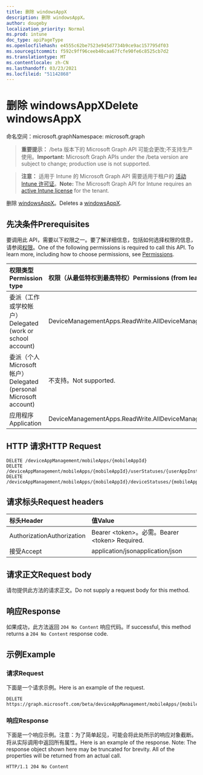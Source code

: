```yaml
---
title: 删除 windowsAppX
description: 删除 windowsAppX。
author: dougeby
localization_priority: Normal
ms.prod: intune
doc_type: apiPageType
ms.openlocfilehash: e4555c62be7523e945d7734b9ce9ac157795df03
ms.sourcegitcommit: f592c9ff96ceeb40caa67fcfe90fe6c8525cb7d2
ms.translationtype: MT
ms.contentlocale: zh-CN
ms.lasthandoff: 03/23/2021
ms.locfileid: "51142868"
---
```

# <a name="delete-windowsappx"></a><span data-ttu-id="841a2-103">删除 windowsAppX</span><span class="sxs-lookup"><span data-stu-id="841a2-103">Delete windowsAppX</span></span>

<span data-ttu-id="841a2-104">命名空间：microsoft.graph</span><span class="sxs-lookup"><span data-stu-id="841a2-104">Namespace: microsoft.graph</span></span>

> <span data-ttu-id="841a2-105">**重要提示：** /beta 版本下的 Microsoft Graph API 可能会更改;不支持生产使用。</span><span class="sxs-lookup"><span data-stu-id="841a2-105">**Important:** Microsoft Graph APIs under the /beta version are subject to change; production use is not supported.</span></span>

> <span data-ttu-id="841a2-106">**注意：** 适用于 Intune 的 Microsoft Graph API 需要适用于租户的 [活动 Intune 许可证](https://go.microsoft.com/fwlink/?linkid=839381)。</span><span class="sxs-lookup"><span data-stu-id="841a2-106">**Note:** The Microsoft Graph API for Intune requires an [active Intune license](https://go.microsoft.com/fwlink/?linkid=839381) for the tenant.</span></span>

<span data-ttu-id="841a2-107">删除 [windowsAppX](../resources/intune-apps-windowsappx.md)。</span><span class="sxs-lookup"><span data-stu-id="841a2-107">Deletes a [windowsAppX](../resources/intune-apps-windowsappx.md).</span></span>

## <a name="prerequisites"></a><span data-ttu-id="841a2-108">先决条件</span><span class="sxs-lookup"><span data-stu-id="841a2-108">Prerequisites</span></span>
<span data-ttu-id="841a2-p101">要调用此 API，需要以下权限之一。要了解详细信息，包括如何选择权限的信息，请参阅[权限](/graph/permissions-reference)。</span><span class="sxs-lookup"><span data-stu-id="841a2-p101">One of the following permissions is required to call this API. To learn more, including how to choose permissions, see [Permissions](/graph/permissions-reference).</span></span>

|<span data-ttu-id="841a2-111">权限类型</span><span class="sxs-lookup"><span data-stu-id="841a2-111">Permission type</span></span>|<span data-ttu-id="841a2-112">权限（从最低特权到最高特权）</span><span class="sxs-lookup"><span data-stu-id="841a2-112">Permissions (from least to most privileged)</span></span>|
|:---|:---|
|<span data-ttu-id="841a2-113">委派（工作或学校帐户）</span><span class="sxs-lookup"><span data-stu-id="841a2-113">Delegated (work or school account)</span></span>|<span data-ttu-id="841a2-114">DeviceManagementApps.ReadWrite.All</span><span class="sxs-lookup"><span data-stu-id="841a2-114">DeviceManagementApps.ReadWrite.All</span></span>|
|<span data-ttu-id="841a2-115">委派（个人 Microsoft 帐户）</span><span class="sxs-lookup"><span data-stu-id="841a2-115">Delegated (personal Microsoft account)</span></span>|<span data-ttu-id="841a2-116">不支持。</span><span class="sxs-lookup"><span data-stu-id="841a2-116">Not supported.</span></span>|
|<span data-ttu-id="841a2-117">应用程序</span><span class="sxs-lookup"><span data-stu-id="841a2-117">Application</span></span>|<span data-ttu-id="841a2-118">DeviceManagementApps.ReadWrite.All</span><span class="sxs-lookup"><span data-stu-id="841a2-118">DeviceManagementApps.ReadWrite.All</span></span>|

## <a name="http-request"></a><span data-ttu-id="841a2-119">HTTP 请求</span><span class="sxs-lookup"><span data-stu-id="841a2-119">HTTP Request</span></span>
<!-- {
  "blockType": "ignored"
}
-->
``` http
DELETE /deviceAppManagement/mobileApps/{mobileAppId}
DELETE /deviceAppManagement/mobileApps/{mobileAppId}/userStatuses/{userAppInstallStatusId}/app
DELETE /deviceAppManagement/mobileApps/{mobileAppId}/deviceStatuses/{mobileAppInstallStatusId}/app
```

## <a name="request-headers"></a><span data-ttu-id="841a2-120">请求标头</span><span class="sxs-lookup"><span data-stu-id="841a2-120">Request headers</span></span>
|<span data-ttu-id="841a2-121">标头</span><span class="sxs-lookup"><span data-stu-id="841a2-121">Header</span></span>|<span data-ttu-id="841a2-122">值</span><span class="sxs-lookup"><span data-stu-id="841a2-122">Value</span></span>|
|:---|:---|
|<span data-ttu-id="841a2-123">Authorization</span><span class="sxs-lookup"><span data-stu-id="841a2-123">Authorization</span></span>|<span data-ttu-id="841a2-124">Bearer &lt;token&gt;。必需。</span><span class="sxs-lookup"><span data-stu-id="841a2-124">Bearer &lt;token&gt; Required.</span></span>|
|<span data-ttu-id="841a2-125">接受</span><span class="sxs-lookup"><span data-stu-id="841a2-125">Accept</span></span>|<span data-ttu-id="841a2-126">application/json</span><span class="sxs-lookup"><span data-stu-id="841a2-126">application/json</span></span>|

## <a name="request-body"></a><span data-ttu-id="841a2-127">请求正文</span><span class="sxs-lookup"><span data-stu-id="841a2-127">Request body</span></span>
<span data-ttu-id="841a2-128">请勿提供此方法的请求正文。</span><span class="sxs-lookup"><span data-stu-id="841a2-128">Do not supply a request body for this method.</span></span>

## <a name="response"></a><span data-ttu-id="841a2-129">响应</span><span class="sxs-lookup"><span data-stu-id="841a2-129">Response</span></span>
<span data-ttu-id="841a2-130">如果成功，此方法返回 `204 No Content` 响应代码。</span><span class="sxs-lookup"><span data-stu-id="841a2-130">If successful, this method returns a `204 No Content` response code.</span></span>

## <a name="example"></a><span data-ttu-id="841a2-131">示例</span><span class="sxs-lookup"><span data-stu-id="841a2-131">Example</span></span>

### <a name="request"></a><span data-ttu-id="841a2-132">请求</span><span class="sxs-lookup"><span data-stu-id="841a2-132">Request</span></span>
<span data-ttu-id="841a2-133">下面是一个请求示例。</span><span class="sxs-lookup"><span data-stu-id="841a2-133">Here is an example of the request.</span></span>
``` http
DELETE https://graph.microsoft.com/beta/deviceAppManagement/mobileApps/{mobileAppId}
```

### <a name="response"></a><span data-ttu-id="841a2-134">响应</span><span class="sxs-lookup"><span data-stu-id="841a2-134">Response</span></span>
<span data-ttu-id="841a2-p102">下面是一个响应示例。注意：为了简单起见，可能会将此处所示的响应对象截断。将从实际调用中返回所有属性。</span><span class="sxs-lookup"><span data-stu-id="841a2-p102">Here is an example of the response. Note: The response object shown here may be truncated for brevity. All of the properties will be returned from an actual call.</span></span>
``` http
HTTP/1.1 204 No Content
```




